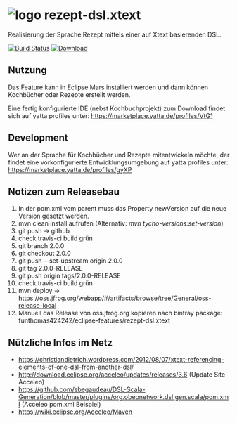 # ![logo](rezept.updatesite/rezeptdsl-500x500.png "Rezept-DSL.Xtext") rezept-dsl.xtext
Realisierung der Sprache Rezept mittels einer auf Xtext basierenden DSL.

[![Build Status](https://travis-ci.org/FunThomas424242/rezept-dsl.xtext.svg?branch=master)](https://travis-ci.org/FunThomas424242/rezept-dsl.xtext)
 [![Download](https://api.bintray.com/packages/funthomas424242/eclipse-features/rezept-dsl.xtext/images/download.svg) ](https://bintray.com/funthomas424242/eclipse-features/rezept-dsl.xtext/_latestVersion)

## Nutzung
Das Feature kann in Eclipse Mars installiert werden und dann können Kochbücher oder Rezepte erstellt werden.

Eine fertig konfigurierte IDE (nebst Kochbuchprojekt) zum Download findet sich auf yatta profiles unter:
https://marketplace.yatta.de/profiles/VtG1


## Development

Wer an der Sprache für Kochbücher und Rezepte mitentwickeln möchte, der findet eine vorkonfigurierte
Entwicklungsumgebung auf yatta profiles unter:
https://marketplace.yatta.de/profiles/gyXP

## Notizen zum Releasebau

1. In der pom.xml vom parent muss das Property newVersion auf die neue Version gesetzt werden.
1. mvn clean install aufrufen (Alternativ: *mvn tycho-versions:set-version*)
1. git push -> github
1. check travis-ci build grün
1. git branch 2.0.0
1. git checkout 2.0.0
1. git push --set-upstream origin 2.0.0
1. git tag 2.0.0-RELEASE
1. git push origin tags/2.0.0-RELEASE
1. check travis-ci build grün
1. mvn deploy -> https://oss.jfrog.org/webapp/#/artifacts/browse/tree/General/oss-release-local
1. Manuell das Release von oss.jfrog.org kopieren nach bintray package: funthomas424242/eclipse-features/rezept-dsl.xtext

## Nützliche Infos im Netz

* https://christiandietrich.wordpress.com/2012/08/07/xtext-referencing-elements-of-one-dsl-from-another-dsl/
* http://download.eclipse.org/acceleo/updates/releases/3.6 (Update Site Acceleo)
* https://github.com/sbegaudeau/DSL-Scala-Generation/blob/master/plugins/org.obeonetwork.dsl.gen.scala/pom.xml (Acceleo pom.xml Beispiel)
* https://wiki.eclipse.org/Acceleo/Maven
